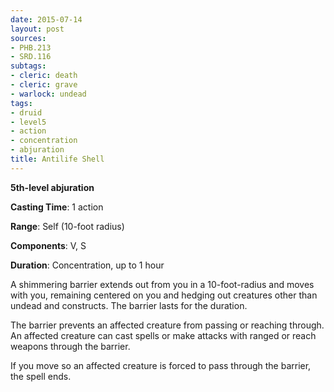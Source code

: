 ```yaml
---
date: 2015-07-14
layout: post
sources:
- PHB.213
- SRD.116
subtags:
- cleric: death
- cleric: grave
- warlock: undead
tags:
- druid
- level5
- action
- concentration
- abjuration
title: Antilife Shell
---
```


**5th-level abjuration**

**Casting Time**: 1 action

**Range**: Self (10-foot radius)

**Components**: V, S

**Duration**: Concentration, up to 1 hour

A shimmering barrier extends out from you in a 10-foot-radius and moves with you, remaining centered on you and hedging out creatures other than undead and constructs. The barrier lasts for the duration.

The barrier prevents an affected creature from passing or reaching through. An affected creature can cast spells or make attacks with ranged or reach weapons through the barrier.

If you move so an affected creature is forced to pass through the barrier, the spell ends.
